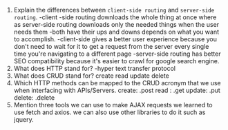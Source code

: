1.  Explain the differences between `client-side routing` and `server-side routing`.
    -client -side routing downloads the whole thing at once where as server-side routing downloads only the needed things when the user needs them
    -both have their ups and downs depends on what you want to accomplish.
    -client-side gives a better user experience because you don't need to wait for it to get a request from the server every single time you're navigating to a different page
    -server-side routing has better SEO compatibility because it's easier to crawl for google search engine.
1.  What does HTTP stand for?
    -hyper text transfer protocol
1.  What does CRUD stand for?
    create read update delete
1.  Which HTTP methods can be mapped to the CRUD acronym that we use when interfacing with APIs/Servers.
    create: .post
    read : .get
    update: .put
    delete: .delete
1.  Mention three tools we can use to make AJAX requests
    we learned to use fetch and axios.
    we can also use other libraries to do it such as jquery.
